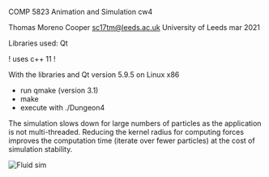 COMP 5823 Animation and Simulation cw4

Thomas Moreno Cooper sc17tm@leeds.ac.uk
University of Leeds 
mar 2021

Libraries used:
Qt

! uses c++ 11 !

With the libraries and Qt version 5.9.5 on Linux x86
- run qmake (version 3.1)
- make
- execute with ./Dungeon4

The simulation slows down for large numbers of particles as the application is not multi-threaded. Reducing the kernel radius for computing forces improves the computation time (iterate over fewer particles) at the cost of simulation stability. 

![Fluid sim](https://media.giphy.com/media/DiIu3nEeinEnp8YhYc/giphy.gif)
